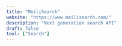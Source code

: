 ```yaml
---
title: "MeiliSearch"
website: "https://www.meilisearch.com/"
description: "Next generation search API"
draft: false
tool: ["Search"]
---
```

